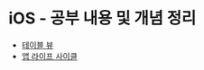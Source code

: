 # iOS - 공부 내용 및 개념 정리

- [테이블 뷰](https://github.com/imashrimp/iOS_study_repo/issues/1)
- [앱 라이프 사이클](https://github.com/imashrimp/iOS_study_repo/issues/2)

